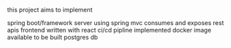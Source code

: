 this project aims to implement

spring boot/framework server using spring mvc
consumes and exposes rest apis
frontend written with react
ci/cd pipline implemented
docker image available to be built
postgres db

